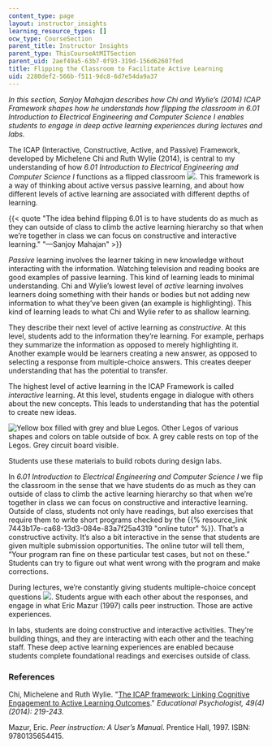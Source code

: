 ```yaml
---
content_type: page
layout: instructor_insights
learning_resource_types: []
ocw_type: CourseSection
parent_title: Instructor Insights
parent_type: ThisCourseAtMITSection
parent_uid: 2aef49a5-63b7-0f93-319d-156d62607fed
title: Flipping the Classroom to Facilitate Active Learning
uid: 2280def2-566b-f511-9dc8-6d7e54da9a37
---
```


_In this section, Sanjoy Mahajan describes how Chi and Wylie’s (2014) ICAP Framework shapes how he understands how flipping the classroom in 6.01 Introduction to Electrical Engineering and Computer Science I enables students to engage in deep active learning experiences during lectures and labs._

The ICAP (Interactive, Constructive, Active, and Passive) Framework, developed by Michelene Chi and Ruth Wylie (2014), is central to my understanding of how _6.01 Introduction to Electrical Engineering and Computer Science I_ functions as a flipped classroom ![](/images/educator/icon-question-flip.png). This framework is a way of thinking about active versus passive learning, and about how different levels of active learning are associated with different depths of learning.

{{< quote "The idea behind flipping 6.01 is to have students do as much as they can outside of class to climb the active learning hierarchy so that when we’re together in class we can focus on constructive and interactive learning." "—Sanjoy Mahajan" >}}

_Passive_ learning involves the learner taking in new knowledge without interacting with the information. Watching television and reading books are good examples of passive learning. This kind of learning leads to minimal understanding. Chi and Wylie’s lowest level of _active_ learning involves learners doing something with their hands or bodies but not adding new information to what they’ve been given (an example is highlighting). This kind of learning leads to what Chi and Wylie refer to as shallow learning.

They describe their next level of active learning as _constructive_. At this level, students add to the information they’re learning. For example, perhaps they summarize the information as opposed to merely highlighting it. Another example would be learners creating a new answer, as opposed to selecting a response from multiple-choice answers. This creates deeper understanding that has the potential to transfer.

The highest level of active learning in the ICAP Framework is called _interactive_ learning. At this level, students engage in dialogue with others about the new concepts. This leads to understanding that has the potential to create new ideas.

![Yellow box filled with grey and blue Legos. Other Legos of various shapes and colors on table outside of box. A grey cable rests on top of the Legos. Grey circuit board visible.](/courses/electrical-engineering-and-computer-science/6-01sc-introduction-to-electrical-engineering-and-computer-science-i-spring-2011/instructor-insights/flipping-the-classroom-to-facilitate-active-learning/TLP_8706.JPG)  

Students use these materials to build robots during design labs.

In _6.01 Introduction to Electrical Engineering and Computer Science I_ we flip the classroom in the sense that we have students do as much as they can outside of class to climb the active learning hierarchy so that when we’re together in class we can focus on constructive and interactive learning. Outside of class, students not only have readings, but also exercises that require them to write short programs checked by the {{% resource_link 7443b17e-ca68-13d3-084e-83a7f25a4319 "online tutor" %}}. That’s a constructive activity. It’s also a bit interactive in the sense that students are given multiple submission opportunities. The online tutor will tell them, “Your program ran fine on these particular test cases, but not on these.” Students can try to figure out what went wrong with the program and make corrections.

During lectures, we’re constantly giving students multiple-choice concept questions ![](/images/educator/icon-question-conq.png). Students argue with each other about the responses, and engage in what Eric Mazur (1997) calls peer instruction. Those are active experiences.

In labs, students are doing constructive and interactive activities. They’re building things, and they are interacting with each other and the teaching staff. These deep active learning experiences are enabled because students complete foundational readings and exercises outside of class.

### References

Chi, Michelene and Ruth Wylie. "[The ICAP framework: Linking Cognitive Engagement to Active Learning Outcomes](http://www.tandfonline.com/doi/abs/10.1080/00461520.2014.965823#.ViAIwCtq1SA)." _Educational Psychologist, 49(4) (2014): 219-243._

Mazur, Eric. _Peer instruction: A User’s Manual_. Prentice Hall, 1997. ISBN: 9780135654415.